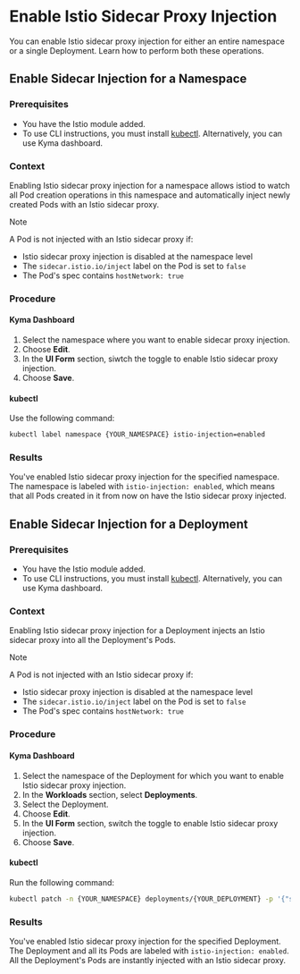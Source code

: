 # Enable Istio Sidecar Proxy Injection

You can enable Istio sidecar proxy injection for either an entire namespace or a single Deployment. Learn how to perform both these operations.


## Enable Sidecar Injection for a Namespace

### Prerequisites
- You have the Istio module added.
- To use CLI instructions, you must install [kubectl](https://kubernetes.io/docs/tasks/tools/#kubectl). Alternatively, you can use Kyma dashboard.

### Context
Enabling Istio sidecar proxy injection for a namespace allows istiod to watch all Pod creation operations in this namespace and automatically inject newly created Pods with an Istio sidecar proxy.

>[!NOTE]
> A Pod is not injected with an Istio sidecar proxy if:
> - Istio sidecar proxy injection is disabled at the namespace level
> - The `sidecar.istio.io/inject` label on the Pod is set to `false`
> - The Pod's spec contains `hostNetwork: true`

### Procedure

<!-- tabs:start -->

#### Kyma Dashboard

1. Select the namespace where you want to enable sidecar proxy injection.
2. Choose **Edit**.
3. In the **UI Form** section, siwtch the toggle to enable Istio sidecar proxy injection.
4. Choose **Save**.

#### kubectl

Use the following command:

```bash
kubectl label namespace {YOUR_NAMESPACE} istio-injection=enabled
```

<!-- tabs:end -->

### Results
You've enabled Istio sidecar proxy injection for the specified namespace. The namespace is labeled with `istio-injection: enabled`, which means that all Pods created in it from now on have the Istio sidecar proxy injected.

## Enable Sidecar Injection for a Deployment

### Prerequisites
- You have the Istio module added.
- To use CLI instructions, you must install [kubectl](https://kubernetes.io/docs/tasks/tools/#kubectl). Alternatively, you can use Kyma dashboard.

### Context
Enabling Istio sidecar proxy injection for a Deployment injects an Istio sidecar proxy into all the Deployment's Pods.

>[!NOTE]
> A Pod is not injected with an Istio sidecar proxy if:
> - Istio sidecar proxy injection is disabled at the namespace level
> - The `sidecar.istio.io/inject` label on the Pod is set to `false`
> - The Pod's spec contains `hostNetwork: true`

### Procedure

<!-- tabs:start -->

#### Kyma Dashboard

1. Select the namespace of the Deployment for which you want to enable Istio sidecar proxy injection.
2. In the **Workloads** section, select **Deployments**.
3. Select the Deployment. 
4. Choose **Edit**.
5. In the **UI Form** section, switch the toggle to enable Istio sidecar proxy injection.
6. Choose **Save**.

#### kubectl

Run the following command:

```bash
kubectl patch -n {YOUR_NAMESPACE} deployments/{YOUR_DEPLOYMENT} -p '{"spec":{"template":{"metadata":{"labels":{"sidecar.istio.io/inject":"true"}}}}}'
```

<!-- tabs:end -->

### Results

You've enabled Istio sidecar proxy injection for the specified Deployment. The Deployment and all its Pods are labeled with `istio-injection: enabled`. All the Deployment's Pods are instantly injected with an Istio sidecar proxy.
